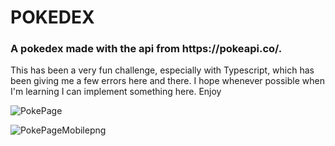 <h1>POKEDEX</h1>
<h3>
A pokedex made with the api from https://pokeapi.co/.
</h3>
<p>
This has been a very fun challenge, especially with Typescript, which has been giving me a few errors here and there. I hope whenever possible when I'm learning I can implement something here. Enjoy
</p>

![PokePage](https://user-images.githubusercontent.com/44384037/123525337-33636800-d6a6-11eb-81d3-14454f2b1557.png)

![PokePageMobilepng](https://user-images.githubusercontent.com/44384037/123525340-352d2b80-d6a6-11eb-8da9-81031b472446.png)


